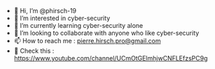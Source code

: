 - 👋 Hi, I’m @phirsch-19
- 👀 I’m interested in cyber-security
- 🌱 I’m currently learning cyber-security alone
- 💞️ I’m looking to collaborate with anyone who like cyber-security
- 📫 How to reach me : pierre.hirsch.pro@gmail.com
- 🎥 Check this : https://www.youtube.com/channel/UCmOtGElmhjwCNFLEfzsPC9g
